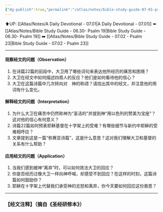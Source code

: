 ```yaml
---
{"dg-publish":true,"permalink":"/atlas/notes/bible-study-guide-07-01-psalm-22/"}
---
```


⬆️UP: [[Atlas/Notes/A Daily Devotional - 07.01\|A Daily Devotional - 07.01]]
⬅️ [[Atlas/Notes/Bible Study Guide - 06.30- Psalm 19\|Bible Study Guide - 06.30- Psalm 19]]
➡️ [[Atlas/Notes/Bible Study Guide - 07.02 - Psalm 23\|Bible Study Guide - 07.02 - Psalm 23]] 

---

#### 观察经文的问题（Observation）
1. 在诗篇22篇的前段中，大卫用了哪些词句来表达他所经历的痛苦和困境？
2. 大卫在经文中如何描述四周人的反应？他们是如何看待他的信心？
3. 大卫在这篇诗篇中几次转向对　神的称颂？请找出其中的经文，并注意他的用词有什么变化。


#### 解释经文的问题（Interpretation）
1. 为什么大卫在痛苦中仍然称神为“圣洁的”并提到神“用以色列的赞美为宝座”？这对他的信心有何意义？
2. 诗篇22篇如何预表耶稣基督在十字架上的受难？有哪些细节与新约中耶稣的受难相呼应？
3. 文章提到这是一篇“弥赛亚诗篇”，这是什么意思？这对我们理解大卫和基督的关系有什么帮助？


#### 应用经文的问题（Application）
1. 当我们感到被神“离弃”时，可以如何效法大卫的回应？
2. 你是否经历过像大卫一样向神呼喊，却感受不到回应？在这样的时刻，这篇诗篇如何鼓励你？
3. 耶稣在十字架上代替我们承受神的忿怒和离弃，你今天要如何回应这份救恩？

---
### 【经文注释】（摘自《圣经研修本》）

